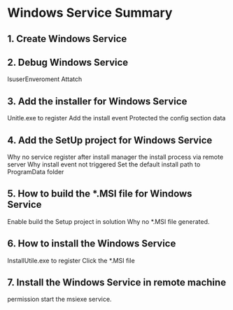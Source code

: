 # Windows Service Summary

## 1. Create Windows Service
  
## 2. Debug Windows Service
  IsuserEnveroment
  Attatch
## 3. Add the installer for Windows Service
  Unitle.exe to register
  Add the install event
  Protected the config section data
## 4. Add the SetUp project for Windows Service
  Why no service register after install
  manager the install process via remote server
  Why install event not triggered 
  Set the default install path to ProgramData folder
## 5. How to build the *.MSI file for Windows Service
  Enable build the Setup project in solution
  Why no *.MSI file generated.
## 6. How to install the Windows Service
  InstallUtile.exe to register
  Click the *.MSI file
## 7. Install the Windows Service in remote machine
  permission
  start the msiexe service.
